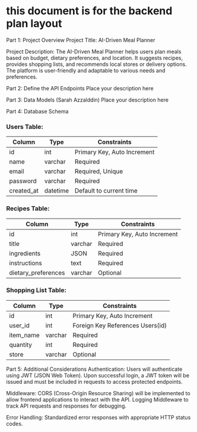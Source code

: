 # this document is for the backend plan layout

Part 1: Project Overview
Project Title: AI-Driven Meal Planner

Project Description: The AI-Driven Meal Planner helps users plan meals based on budget, dietary preferences, and location. It suggests recipes, provides shopping lists, and recommends local stores or delivery options. The platform is user-friendly and adaptable to various needs and preferences.

Part 2: Define the API Endpoints
Place your description here

Part 3: Data Models (Sarah Azzalddin)
Place your description here

Part 4: Database Schema
### Users Table:
| Column      | Type         | Constraints |
|------------|------------|------------|
| id         | int        | Primary Key, Auto Increment |
| name       | varchar    | Required |
| email      | varchar    | Required, Unique |
| password   | varchar    | Required |
| created_at | datetime   | Default to current time |

### Recipes Table:
| Column      | Type         | Constraints |
|------------|------------|------------|
| id         | int        | Primary Key, Auto Increment |
| title      | varchar    | Required |
| ingredients | JSON       | Required |
| instructions | text      | Required |
| dietary_preferences | varchar | Optional |

### Shopping List Table:
| Column      | Type         | Constraints |
|------------|------------|------------|
| id         | int        | Primary Key, Auto Increment |
| user_id    | int        | Foreign Key References Users(id) |
| item_name  | varchar    | Required |
| quantity   | int        | Required |
| store      | varchar    | Optional |


Part 5: Additional Considerations
Authentication:
Users will authenticate using JWT (JSON Web Token).
Upon successful login, a JWT token will be issued and must be included in requests to access protected endpoints.

Middleware:
CORS (Cross-Origin Resource Sharing) will be implemented to allow frontend applications to interact with the API.
Logging Middleware to track API requests and responses for debugging.

Error Handling:
Standardized error responses with appropriate HTTP status codes.
